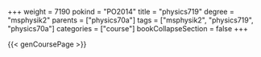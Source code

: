 +++
weight = 7190
pokind = "PO2014"
title = "physics719"
degree = "msphysik2"
parents = ["physics70a"]
tags = ["msphysik2", "physics719", "physics70a"]
categories = ["course"]
bookCollapseSection = false
+++

{{< genCoursePage >}}
